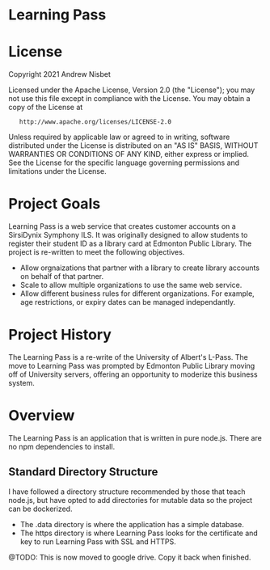 # Learning Pass

# License
Copyright 2021 Andrew Nisbet

   Licensed under the Apache License, Version 2.0 (the "License");
   you may not use this file except in compliance with the License.
   You may obtain a copy of the License at

       http://www.apache.org/licenses/LICENSE-2.0

   Unless required by applicable law or agreed to in writing, software
   distributed under the License is distributed on an "AS IS" BASIS,
   WITHOUT WARRANTIES OR CONDITIONS OF ANY KIND, either express or implied.
   See the License for the specific language governing permissions and
   limitations under the License.

# Project Goals
Learning Pass is a web service that creates customer accounts on a SirsiDynix Symphony ILS. It was originally designed to allow students to register their student ID as a library card at Edmonton Public Library. The project is re-written to meet the following objectives.
* Allow orgnaizations that partner with a library to create library accounts on behalf of that partner.
* Scale to allow multiple organizations to use the same web service.
* Allow different business rules for different organizations. For example, age restrictions, or expiry dates can be managed independantly. 

# Project History
The Learning Pass is a re-write of the University of Albert's L-Pass. The move to Learning Pass was prompted by Edmonton Public Library moving off of University servers, offering an opportunity to moderize this business system.

# Overview
The Learning Pass is an application that is written in pure node.js. There are no npm dependencies to install.

## Standard Directory Structure
I have followed a directory structure recommended by those that teach node.js, but have opted to add directories for mutable data so the project can be dockerized.

* The .data directory is where the application has a simple database.
* The https directory is where Learning Pass looks for the certificate and key to run Learning Pass with SSL and HTTPS.

@TODO: This is now moved to google drive. Copy it back when finished.
 
